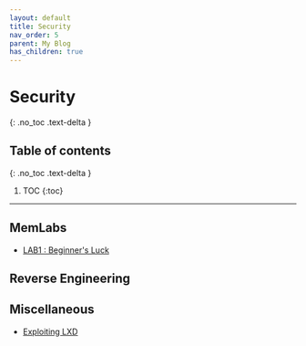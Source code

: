 ```yaml
---
layout: default
title: Security
nav_order: 5
parent: My Blog
has_children: true
---
```


# Security
{: .no_toc .text-delta }

## Table of contents ##
{: .no_toc .text-delta }

1. TOC
{:toc}

---

## MemLabs ##

- [LAB1 : Beginner's Luck](/blog/Security/MemLabs/LAB1)

## Reverse Engineering ##

## Miscellaneous ##

- [Exploiting LXD](/blog/Security/Exploiting-LXD/)
